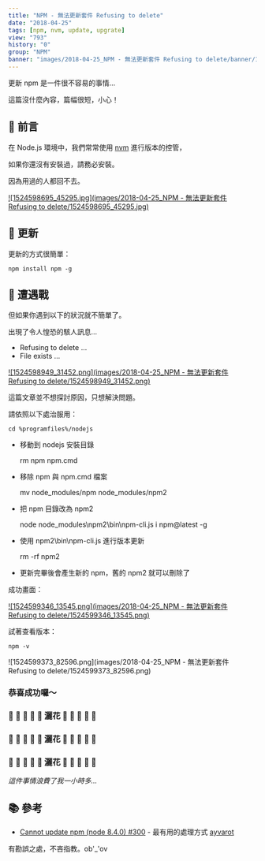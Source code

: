 ```yaml
---
title: "NPM - 無法更新套件 Refusing to delete"
date: "2018-04-25"
tags: [npm, nvm, update, upgrate]
view: "793"
history: "0"
group: "NPM"
banner: "images/2018-04-25_NPM - 無法更新套件 Refusing to delete/banner/1524598695_45295.jpg"
---
```


更新 npm 是一件很不容易的事情...

這篇沒什麼內容，篇幅很短，小心！

📝 前言
-----

在 Node.js 環境中，我們常常使用 [nvm](https://github.com/creationix/nvm) 進行版本的控管，

如果你還沒有安裝過，請務必安裝。

因為用過的人都回不去。

[![1524598695_45295.jpg](images/2018-04-25_NPM - 無法更新套件 Refusing to delete/1524598695_45295.jpg)](https://dotblogsfile.blob.core.windows.net/user/incredible/500fb800-9a4a-4283-bf1f-0d8eca676660/1524598695_45295.jpg)

🔨 更新
-----

更新的方式很簡單：

    npm install npm -g

🐞 遭遇戰
------

但如果你遇到以下的狀況就不簡單了。

出現了令人惶恐的駭人訊息...

*   Refusing to delete ...
*   File exists ...

[![1524598949_31452.png](images/2018-04-25_NPM - 無法更新套件 Refusing to delete/1524598949_31452.png)](https://dotblogsfile.blob.core.windows.net/user/incredible/500fb800-9a4a-4283-bf1f-0d8eca676660/1524598949_31452.png)

這篇文章並不想探討原因，只想解決問題。

請依照以下處治服用：

    cd %programfiles%/nodejs

*   移動到 nodejs 安裝目錄

    rm npm npm.cmd

*   移除 npm 與 npm.cmd 檔案

    mv node_modules/npm node_modules/npm2

*   把 npm 目錄改為 npm2

    node node_modules\npm2\bin\npm-cli.js i npm@latest -g

*   使用 npm2\\bin\\npm-cli.js 進行版本更新

    rm -rf npm2

*   更新完畢後會產生新的 npm，舊的 npm2 就可以刪除了

成功畫面：

[![1524599346_13545.png](images/2018-04-25_NPM - 無法更新套件 Refusing to delete/1524599346_13545.png)](https://dotblogsfile.blob.core.windows.net/user/incredible/500fb800-9a4a-4283-bf1f-0d8eca676660/1524599346_13545.png)

試著查看版本：

    npm -v

![1524599373_82596.png](images/2018-04-25_NPM - 無法更新套件 Refusing to delete/1524599373_82596.png)

### 恭喜成功囉～

### 🌼 🌼 🌼 🌼 🌼 灑花 🌼 🌼 🌼 🌼 🌼

### 🌷 🌷 🌷 🌷 🌷 灑花 🌷 🌷 🌷 🌷 🌷 

### 🌻 🌻 🌻 🌻 🌻 灑花 🌻 🌻 🌻 🌻 🌻 

_這件事情浪費了我一小時多..._

📚 參考
-----

*   [Cannot update npm (node 8.4.0) #300](https://github.com/coreybutler/nvm-windows/issues/300) - 最有用的處理方式 [ayvarot](https://github.com/coreybutler/nvm-windows/issues/300#issuecomment-376986784)

有勘誤之處，不吝指教。ob'\_'ov